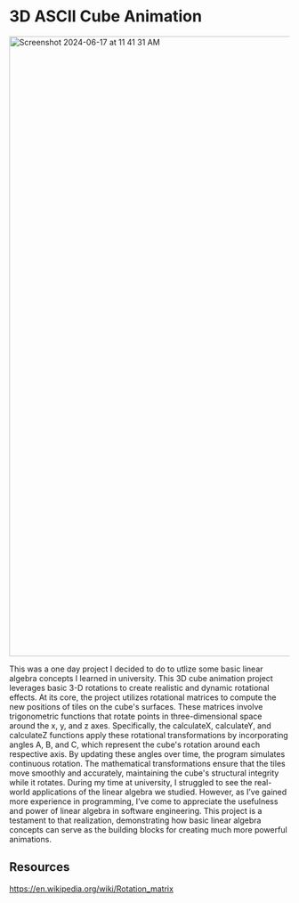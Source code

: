# 3D ASCII Cube Animation
<img width="1114" alt="Screenshot 2024-06-17 at 11 41 31 AM" src="https://github.com/nicoguerra18/Spinning-Cube/assets/139820627/3e9dcecc-8604-4a29-b354-811ae018abb3">

This was a one day project I decided to do to utlize some basic linear algebra concepts I learned in university. This 3D cube animation project leverages 
basic 3-D rotations to create realistic and dynamic rotational effects. At its 
core, the project utilizes rotational matrices to compute the new positions of tiles on the cube's surfaces. These matrices involve trigonometric functions that 
rotate points in three-dimensional space around the x, y, and z axes. Specifically, the calculateX, calculateY, and calculateZ functions apply these rotational 
transformations by incorporating angles A, B, and C, which represent the cube's rotation around each respective axis. By updating these angles over time, the program 
simulates continuous rotation. The mathematical transformations ensure that the tiles move smoothly and accurately, 
maintaining the cube's structural integrity while it rotates. During my time at university, I struggled to see the real-world applications of the linear algebra we studied. 
However, as I’ve gained more experience in programming, I’ve come to appreciate the usefulness and power of linear algebra in software engineering. 
This project is a testament to that realization, demonstrating how basic linear algebra concepts can serve as the building blocks for creating much more powerful animations.


## Resources 
https://en.wikipedia.org/wiki/Rotation_matrix
